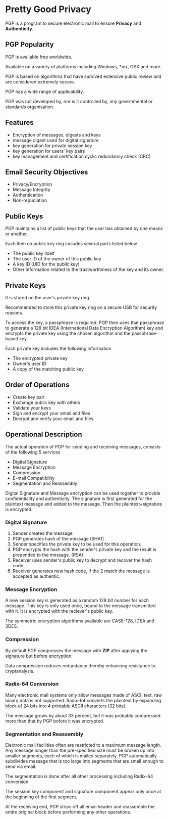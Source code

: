 # Pretty Good Privacy

PGP is a program to secure electronic mail to ensure **Privacy** and **Authenticity**.

## PGP Popularity
PGP is available free worldwide.

Available on a variety of platforms including Windows, *nix, OSX and more.

PGP is based on algorithms that have survived extensive public review and are considered extremely secure.

PGP has a wide range of applicability.

PGP was not developed by, nor is it controlled by, any governmental or standards organisation.

## Features
- Encryption of messages, digests and keys
- message digest used for digital signature
- key generation for private session key
- key generation for users' key pairs
- key management and certification cyclic redundancy check (CRC)

## Email Security Objectives
- Privacy/Encryption
- Message Integrity
- Authentication
- Non-repudiation

## Public Keys
PGP maintains a list of public keys that the user has obtained by one means or another.

Each item on public key ring includes several parts listed below
- The public key itself
- The user ID of the owner of this public key
- A key ID (UID for the public key)
- Other information related to the trustworthiness of the key and its owner.

## Private Keys
It is stored on the user's private key ring.

Recommended to store this private key ring on a secure USB for security reasons.

To access the key, a passphrase is required. PGP then uses that passphrase to generate a 128 bit IDEA (International Data Encryption Algorithm) key and encrypts the private key using the chosen algorithm and the passphrase-based key.

Each private key includes the following information
- The encrypted private key
- Owner's user ID
- A copy of the matching public key

## Order of Operations
- Create key pair
- Exchange public key with others
- Validate your keys
- Sign and encrypt your email and files
- Decrypt and verify your email and files

## Operational Description
The actual operation of PGP for sending and receiving messages, consists of the following 5 services
- Digital Signature
- Message Encryption
- Compression
- E-mail Compatibility
- Segmentation and Reassembly

Digital Signature and Message encryption can be used together to provide confidentiality and authenticity. The signature is first generated for the plaintext message and added to the message. Then the plaintext+signature is encrypted.

### Digital Signature
1. Sender creates the message
2. PGP generates hash of the message (SHA1)
3. Sender specifies the private key to be used for this operation.
4. PGP encrypts the hash with the sender's private key and the result is prepended to the message. (RSA)
5. Receiver uses sender's public key to decrypt and recover the hash code.
6. Receiver generates new hash code, if the 2 match the message is accepted as authentic.

### Message Encryption
A new session key is generated as a random 128 bit number for each message. This key is only used once, bound to the message transmitted with it. It is encrypted with the reciever's public key.

The symmetric encryption algorithms available are CASE-128, IDEA and 3DES.

### Compression
By default PGP compresses the message with **ZIP** after applying the signature but before encryption.

Data compression reduces redundancy thereby enhancing resistance to cryptanalysis.

### Radix-64 Conversion
Many electronic mail systems only allow messages made of ASCII text, raw binary data is not supported. Radix-64 converts the plaintext by expanding block of 24 bits into 4 printable ASCII characters (32 bits).

The message grows by about 33 percent, but it was probably compressed more than that by PGP before it was encrypted.

### Segmentation and Reassembly
Electronic mail facilities often are restricted to a maximum message length. Any message longer than the pre-specified size must be broken up into smaller segments, each of which is mailed separately. PGP automatically subdivides message that is too large into segments that are small enough to send via email.

The segmentation is done after all other processing including Radix-64 conversion.

The session key component and signature component appear only once at the beginning of the first segment.

At the receiving end, PGP strips off all email header and reassemble the entire original block before performing any other operations.